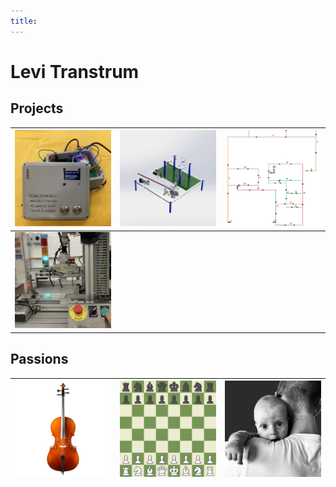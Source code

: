 ```yaml
---
title:
---
```


# Levi Transtrum

## Projects

| [![](images/Final_Product_thumbnail.jpg)](iot_weatherstation.md) | [![](images/test_rig_CAD_thumbnail.jpg)](force_test_rig.md) | [![](images/TSP_graph_thumbnail.png)](TSP.md) |
|---|---|---|
| [![](images/plc_thumbnail.jpg)](plc_workstation.md) |   |   |

## Passions

| [![](images/cello.png)](cello.md) | [![](images/chess.png)](chess.md) | [![](images/baby_thumbnail.png)](fatherhood.md) |
|---|--|--|
